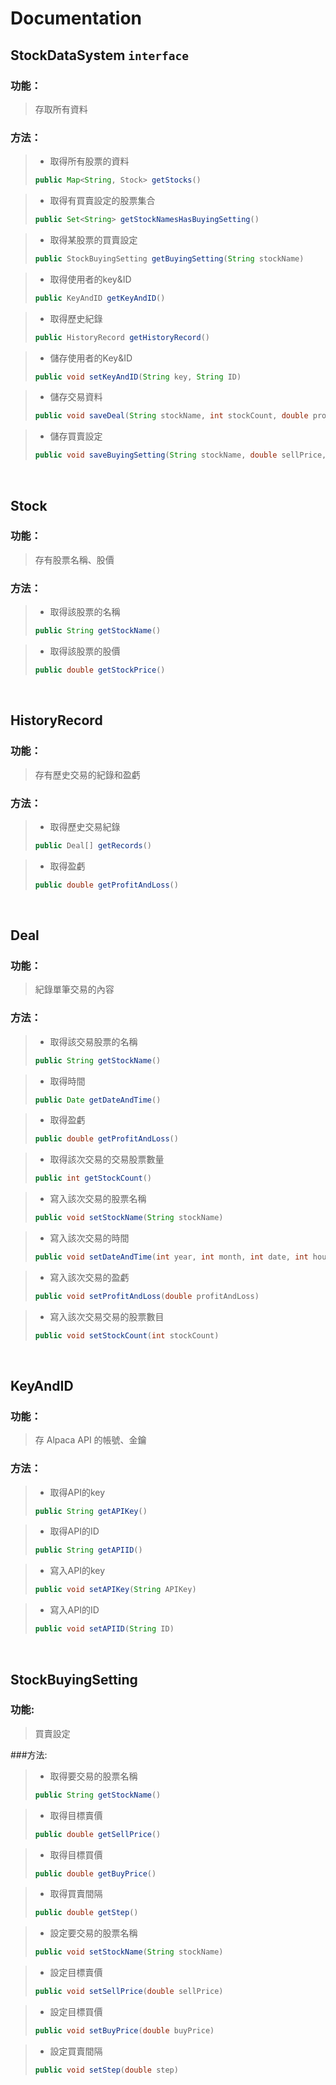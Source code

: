 # Documentation

## StockDataSystem `interface`
### 功能：
> 存取所有資料

### 方法：
> * 取得所有股票的資料
> ```java
> public Map<String, Stock> getStocks()
> ```

> * 取得有買賣設定的股票集合
> ```java
> public Set<String> getStockNamesHasBuyingSetting()
> ``` 

> * 取得某股票的買賣設定
> ```java
> public StockBuyingSetting getBuyingSetting(String stockName)
> ```

> * 取得使用者的key&ID
> ```java
> public KeyAndID getKeyAndID()
> ```

> * 取得歷史紀錄
> ```java
> public HistoryRecord getHistoryRecord()
> ```

> * 儲存使用者的Key&ID
> ```java
> public void setKeyAndID(String key, String ID)
> ```

> * 儲存交易資料
> ```java
> public void saveDeal(String stockName, int stockCount, double profitAndLoss, Date dateAndTime)
> ```

> * 儲存買賣設定
> ```java
> public void saveBuyingSetting(String stockName, double sellPrice, double buyPrice, double step)
> ```

<br>

## Stock
### 功能：
> 存有股票名稱、股價

### 方法：
> * 取得該股票的名稱
> ```java
> public String getStockName()
> ```

> * 取得該股票的股價
> ```java
> public double getStockPrice()
> ```

<br>

## HistoryRecord
### 功能：
> 存有歷史交易的紀錄和盈虧

### 方法：
> * 取得歷史交易紀錄
> ```java
> public Deal[] getRecords()
> ```

> * 取得盈虧
> ```java
> public double getProfitAndLoss()
> ```  

<br>

## Deal
### 功能：
> 紀錄單筆交易的內容

### 方法：
> * 取得該交易股票的名稱
> ```java
> public String getStockName()
> ```

> * 取得時間
> ```java
> public Date getDateAndTime()
> ```

> * 取得盈虧
> ```java
> public double getProfitAndLoss()
> ```

> * 取得該次交易的交易股票數量
> ```java
> public int getStockCount()
> ```

> * 寫入該次交易的股票名稱
> ```java
> public void setStockName(String stockName)
> ```

> * 寫入該次交易的時間
> ```java
> public void setDateAndTime(int year, int month, int date, int hour, int minute, int second)
> ```

> * 寫入該次交易的盈虧
> ```java
> public void setProfitAndLoss(double profitAndLoss)
> ```

> * 寫入該次交易交易的股票數目
> ```java
> public void setStockCount(int stockCount)
> ``` 


<br>


## KeyAndID
### 功能：
> 存 Alpaca API 的帳號、金鑰

### 方法：
> * 取得API的key
> ```java
> public String getAPIKey()
> ```

> * 取得API的ID
> ```java
> public String getAPIID()

> * 寫入API的key
> ```java
> public void setAPIKey(String APIKey)
> ```

> * 寫入API的ID
> ```java
> public void setAPIID(String ID)
> ```


<br>


## StockBuyingSetting
### 功能:
>買賣設定

###方法: 
> * 取得要交易的股票名稱
> ```java
> public String getStockName()
> ```

> * 取得目標賣價
> ```java
> public double getSellPrice()
> ```

> * 取得目標買價
> ```java
> public double getBuyPrice()
> ```

> * 取得買賣間隔
> ```java
> public double getStep()
> ```

> * 設定要交易的股票名稱
> ```java
> public void setStockName(String stockName)
> ```

> * 設定目標賣價
> ```java
> public void setSellPrice(double sellPrice)
> ```

> * 設定目標買價
> ```java
> public void setBuyPrice(double buyPrice)
> ```

> * 設定買賣間隔
> ```java
> public void setStep(double step)
> ``` 
